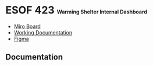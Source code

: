 # ESOF 423 <span style="font-size:0.5em;">Warming Shelter Internal Dashboard</span> 
+ [Miro Board](https://miro.com/app/board/uXjVNwgTvPg=/)
+ [Working Documentation](https://docs.google.com/document/d/1mHYhYd9OutI6fMArA5x8P96BLqI7eUwn0tWa3hMybOA/edit)
+ [Figma](https://www.figma.com/files/team/1336392980857342986/ESOF-423?fuid=1336393361179259357)

## Documentation 

